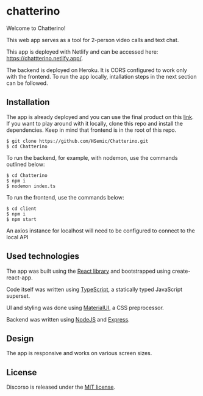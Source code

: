 # chatterino

Welcome to Chatterino!

This web app serves as a tool for 2-person video calls and text chat.

This app is deployed with Netlify and can be accessed here: https://chattterino.netlify.app/.

The backend is deployed on Heroku. It is CORS configured to work only with the frontend. To run the app locally, intallation steps in the next section can be followed.

## Installation

The app is already deployed and you can use the final product on this [link](https://discorso.netlify.app/). 
If you want to play around with it locally, clone this repo and install the dependencies. Keep in mind that frontend is in the root of this repo.

```
$ git clone https://github.com/HSemic/Chatterino.git
$ cd Chatterino
```

To run the backend, for example, with nodemon, use the commands outlined below:

```
$ cd Chatterino
$ npm i
$ nodemon index.ts
```

To run the frontend, use the commands below:

```
$ cd client
$ npm i
$ npm start
```

An axios instance for localhost will need to be configured to connect to the local API

## Used technologies

The app was built using the [React library](https://reactjs.org/) and bootstrapped using create-react-app.

Code itself was written using [TypeScript](https://www.typescriptlang.org/), a statically typed JavaScript superset.

UI and styling was done using [MaterialUI](https://mui.com/), a CSS preprocessor.

Backend was written using [NodeJS](https://nodejs.org/en/) and [Express](https://expressjs.com/).

## Design

The app is responsive and works on various screen sizes.

## License

Discorso is released under the [MIT license](https://opensource.org/licenses/MIT).
